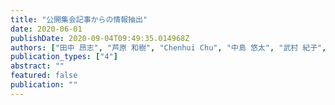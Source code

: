 ```yaml
---
title: "公開集会記事からの情報抽出"
date: 2020-06-01
publishDate: 2020-09-04T09:49:35.014968Z
authors: ["田中 昂志", "芦原 和樹", "Chenhui Chu", "中島 悠太", "武村 紀子", "長原 一", "藤川 隆男"]
publication_types: ["4"]
abstract: ""
featured: false
publication: ""
---
```


